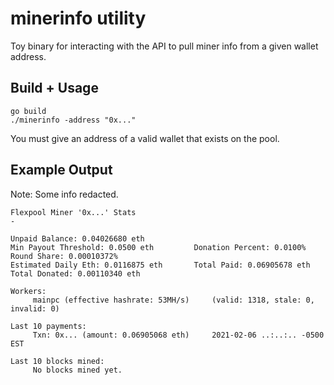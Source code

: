 # minerinfo utility
Toy binary for interacting with the API to pull miner info from a given wallet address.

## Build + Usage
```
go build
./minerinfo -address "0x..."
```

You must give an address of a valid wallet that exists on the pool.

## Example Output
Note: Some info redacted.
```
Flexpool Miner '0x...' Stats
-

Unpaid Balance: 0.04026680 eth
Min Payout Threshold: 0.0500 eth         Donation Percent: 0.0100%       Round Share: 0.00010372%
Estimated Daily Eth: 0.0116875 eth       Total Paid: 0.06905678 eth      Total Donated: 0.00110340 eth

Workers:
	 mainpc (effective hashrate: 53MH/s) 	 (valid: 1318, stale: 0, invalid: 0)

Last 10 payments:
	 Txn: 0x... (amount: 0.06905068 eth) 	 2021-02-06 ..:..:.. -0500 EST

Last 10 blocks mined: 
	 No blocks mined yet.
```

